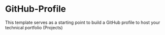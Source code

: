 # GitHub-Profile
This template serves as a starting point to build a GitHub profile to host your technical portfolio (Projects)
